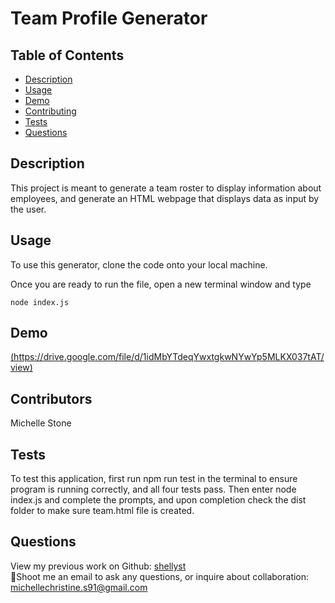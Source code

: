 # Team Profile Generator

## Table of Contents

- [Description](#description)
- [Usage](#usage)
- [Demo](#demo)
- [Contributing](#contributing)
- [Tests](#tests)
- [Questions](#questions)

## Description

This project is meant to generate a team roster to display information about employees, and generate an HTML webpage that displays data as input by the user.

## Usage

To use this generator, clone the code onto your local machine.

Once you are ready to run the file, open a new terminal window and type

```
node index.js
```

## Demo

[(https://drive.google.com/file/d/1idMbYTdeqYwxtgkwNYwYp5MLKX037tAT/view)](Demo)

## Contributors

Michelle Stone

## Tests

To test this application, first run npm run test in the terminal to ensure program is running correctly, and all four tests pass. Then enter node index.js and complete the prompts, and upon completion check the dist folder to make sure team.html file is created.

## Questions

View my previous work on Github: [shellyst](https://github.com/shellyst)
</br>
📧Shoot me an email to ask any questions, or inquire about collaboration: michellechristine.s91@gmail.com
